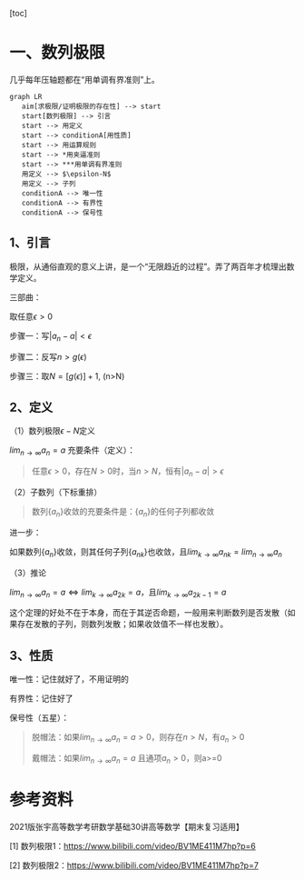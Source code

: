 [toc]



# 一、数列极限

几乎每年压轴题都在“用单调有界准则”上。

```mermaid
graph LR
   aim[求极限/证明极限的存在性] --> start
   start[数列极限] --> 引言
   start --> 用定义
   start --> conditionA[用性质]
   start --> 用运算规则
   start --> *用夹逼准则
   start --> ***用单调有界准则
   用定义 --> $\epsilon-N$
   用定义 --> 子列
   conditionA --> 唯一性
   conditionA --> 有界性
   conditionA --> 保号性
```

## 1、引言

极限，从通俗直观的意义上讲，是一个“无限趋近的过程”。弄了两百年才梳理出数学定义。

三部曲：

取任意$\epsilon>0$

步骤一：写$|a_n-a|<\epsilon$

步骤二：反写$n>g(\epsilon)$

步骤三：取$N=[g(\epsilon)]+1$, (n>N)



## 2、定义

（1）数列极限$\epsilon-N$定义

$lim_{n \to \infty}a_n = a$ 充要条件（定义）：

> 任意$\epsilon>0$，存在$N>0$时，当$n>N$，恒有$|a_n-a|>\epsilon$

（2）子数列（下标重排）

> 数列$\{a_n\}$收敛的充要条件是：$\{a_n\}$的任何子列都收敛

进一步：

如果数列$\{a_n\}$收敛，则其任何子列$\{a_{nk}\}$也收敛，且$lim_{k \to \infty}a_{nk} = lim_{n \to \infty}a_n$

（3）推论

$lim_{n \to \infty}a_n = a \Longleftrightarrow lim_{k \to \infty}a_{2k} =a$，且$lim_{k \to \infty}a_{2k-1} =a$



这个定理的好处不在于本身，而在于其逆否命题，一般用来判断数列是否发散（如果存在发散的子列，则数列发散；如果收敛值不一样也发散）。



## 3、性质

唯一性：记住就好了，不用证明的

有界性：记住好了

保号性（五星）：

> 脱帽法：如果$lim_{n \to \infty}a_n = a>0$，则存在$n>N$，有$a_n>0$
>
> 戴帽法：如果$lim_{n \to \infty}a_n=a$ 且通项$a_n>0$，则a>=0























# 参考资料

2021版张宇高等数学考研数学基础30讲高等数学【期末复习适用】

[1] 数列极限1：https://www.bilibili.com/video/BV1ME411M7hp?p=6

[2] 数列极限2：https://www.bilibili.com/video/BV1ME411M7hp?p=7